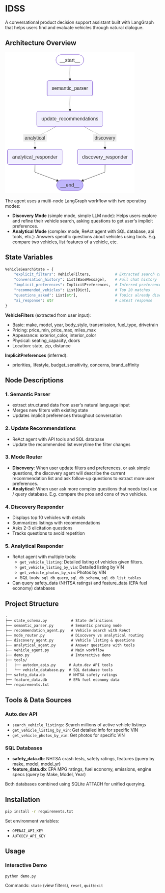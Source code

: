 # IDSS

A conversational product decision support assistant built with LangGraph that helps users find and evaluate vehicles through natural dialogue.

## Architecture Overview
 ![Workflow Graph](graph_visualization.png)
 
The agent uses a multi-node LangGraph workflow with two operating modes:
- **Discovery Mode** (simple mode, simple LLM node): Helps users explore and refine their vehicle search, asking questions to get user's implicit preferences.
- **Analytical Mode** (complex mode, ReAct agent with SQL database, api tools, etc.): Answers specific questions about vehicles using tools. E.g. compare two vehicles, list features of a vehicle, etc.

## State Variables

```python
VehicleSearchState = {
    "explicit_filters": VehicleFilters,           # Extracted search criteria
    "conversation_history": List[BaseMessage],    # Full chat history
    "implicit_preferences": ImplicitPreferences,  # Inferred preferences
    "recommended_vehicles": List[Dict],           # Top 20 matches
    "questions_asked": List[str],                 # Topics already discussed
    "ai_response": str                            # Latest response
}
```

**VehicleFilters** (extracted from user input):
- Basic: make, model, year, body_style, transmission, fuel_type, drivetrain
- Pricing: price_min, price_max, miles_max
- Appearance: exterior_color, interior_color
- Physical: seating_capacity, doors
- Location: state, zip, distance

**ImplicitPreferences** (inferred):
- priorities, lifestyle, budget_sensitivity, concerns, brand_affinity

## Node Descriptions

### 1. Semantic Parser
- extract structured data from user's natural language input
- Merges new filters with existing state
- Updates implicit preferences throughout conversation

### 2. Update Recommendations
- ReAct agent with API tools and SQL database
- Update the recommended list everytime the filter changes

### 3. Mode Router
- **Discovery**: When user update filters and preferences, or ask simple questions, the discovery agent will describe the current recommendation list and ask follow-up questions to extract more user preferences.
- **Analytical**: When user ask more complex questions that needs tool use / query database. E.g. compare the pros and cons of two vehicles.

### 4. Discovery Responder
- Displays top 10 vehicles with details
- Summarizes listings with recommendations
- Asks 2-3 elicitation questions
- Tracks questions to avoid repetition

### 5. Analytical Responder
- ReAct agent with multiple tools:
  - `get_vehicle_listing`: Detailed listing of vehicles given filters.
  - `get_vehicle_listing_by_vin`: Detailed listing by VIN
  - `get_vehicle_photos_by_vin`: Photos by VIN
  - SQL tools: `sql_db_query`, `sql_db_schema`, `sql_db_list_tables`
- Can query safety_data (NHTSA ratings) and feature_data (EPA fuel economy) databases

## Project Structure

```
.
├── state_schema.py           # State definitions
├── semantic_parser.py        # Semantic parsing node
├── recommendation_agent.py   # Vehicle search with ReAct
├── mode_router.py            # Discovery vs analytical routing
├── discovery_agent.py        # Vehicle listing & questions
├── analytical_agent.py       # Answer questions with tools
├── vehicle_agent.py          # Main workflow
├── demo.py                   # Interactive demo
├── tools/
│   ├── autodev_apis.py      # Auto.dev API tools
│   └── vehicle_database.py  # SQL database tools
├── safety_data.db           # NHTSA safety ratings
├── feature_data.db          # EPA fuel economy data
└── requirements.txt
```

## Tools & Data Sources

### Auto.dev API
- `search_vehicle_listings`: Search millions of active vehicle listings
- `get_vehicle_listing_by_vin`: Get detailed info for specific VIN
- `get_vehicle_photos_by_vin`: Get photos for specific VIN

### SQL Databases
- **safety_data.db**: NHTSA crash tests, safety ratings, features (query by make, model, model_yr)
- **feature_data.db**: EPA MPG ratings, fuel economy, emissions, engine specs (query by Make, Model, Year)

Both databases combined using SQLite ATTACH for unified querying.

## Installation

```bash
pip install -r requirements.txt
```

Set environment variables:
- `OPENAI_API_KEY`
- `AUTODEV_API_KEY`

## Usage

### Interactive Demo

```bash
python demo.py
```

Commands: `state` (view filters), `reset`, `quit`/`exit`

